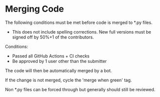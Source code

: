 # Merging Code

The following conditions must be met before code is merged to *.py files.
 - This does not include spelling corrections. New full versions must be signed off by 50%+1 of the contributors.

Conditions:
- Passed all GitHub Actions + CI checks
- Be approved by 1 user other than the submitter

The code will then be automatically merged by a bot.

If the change is not merged, cycle the 'merge when green' tag.

Non *.py files can be forced through but generally should still be reviewed.
